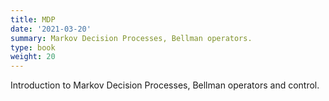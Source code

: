 ```yaml
---
title: MDP
date: '2021-03-20'
summary: Markov Decision Processes, Bellman operators.
type: book
weight: 20
---
```


Introduction to Markov Decision Processes, Bellman operators and control.

<!--more-->

<!-- [MDP Blitz Course](/slides/rl_centrale/mdp) -->

